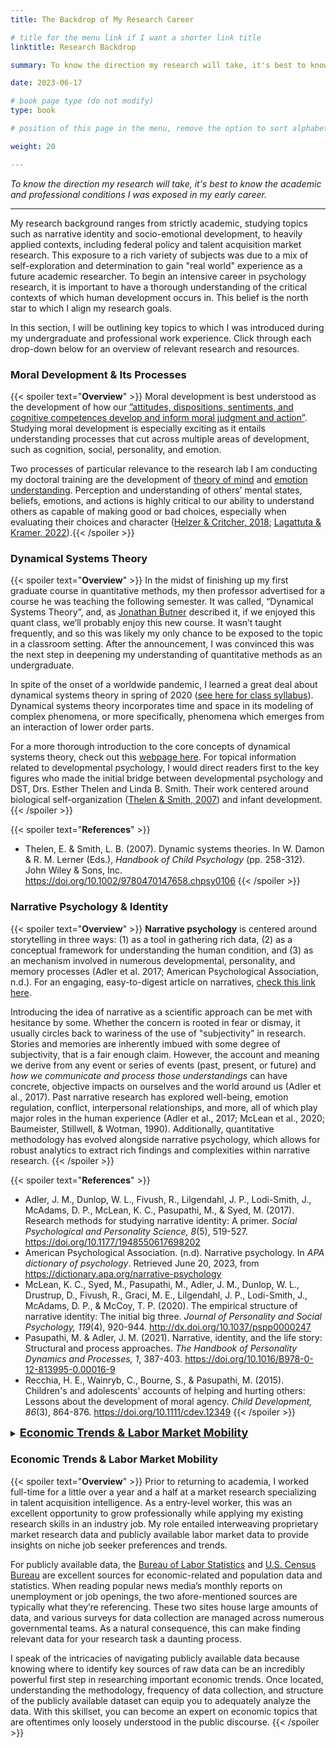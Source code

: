 ```yaml
---
title: The Backdrop of My Research Career

# title for the menu link if I want a shorter link title
linktitle: Research Backdrop

summary: To know the direction my research will take, it's best to know the academic and professional conditions I was exposed in my early career.

date: 2023-06-17

# book page type (do not modify)
type: book

# position of this page in the menu, remove the option to sort alphabetically.

weight: 20

---
```


*To know the direction my research will take, it's best to know the academic and professional conditions I was exposed in my early career.*

---

My research background ranges from strictly academic, studying topics such as narrative identity and socio-emotional development, to heavily applied contexts, including federal policy and talent acquisition market research. This exposure to a rich variety of subjects was due to a mix of self-exploration and determination to gain "real world" experience as a future academic researcher. To begin an intensive career in psychology research, it is important to have a thorough understanding of the critical contexts of which human development occurs in. This belief is the north star to which I align my research goals. 

In this section, I will be outlining key topics to which I was introduced during my undergraduate and professional work experience. Click through each drop-down below for an overview of relevant research and resources.

### Moral Development & Its Processes
{{< spoiler text="**Overview**" >}}
Moral development is best understood as the development of how our [”attitudes, dispositions, sentiments, and cognitive competences develop and inform moral judgment and action”](https://www.sciencedirect.com/topics/psychology/moral-development). Studying moral development is especially exciting as it entails understanding processes that cut across multiple areas of development, such as cognition, social, personality, and emotion. 

Two processes of particular relevance to the research lab I am conducting my doctoral training are the development of [theory of mind](https://www.simplypsychology.org/theory-of-mind.html) and [emotion understanding](https://www.britannica.com/science/emotional-development). Perception and understanding of others’ mental states, beliefs, emotions, and actions is highly critical to our ability to understand others as capable of making good or bad choices, especially when evaluating their choices and character ([Helzer & Critcher, 2018](http://static1.1.sqspcdn.com/static/f/409296/26356331/1467738658650/Helzer_Critcher_character.pdf); [Lagattuta & Kramer, 2022](https://www.taylorfrancis.com/chapters/edit/10.4324/9781003047247-24/theory-mind-moral-cognition-kristin-hansen-lagattuta-hannah-kramer)).{{< /spoiler >}}

### Dynamical Systems Theory
{{< spoiler text="**Overview**" >}}
In the midst of finishing up my first graduate course in quantitative methods, my then professor advertised for a course he was teaching the following semester. It was called, “Dynamical Systems Theory”, and, as [Jonathan Butner](https://psych.utah.edu/people/faculty/butner-jonathan.php) described it, if we enjoyed this quant class, we’ll probably enjoy this new course. It wasn’t taught frequently, and so this was likely my only chance to be exposed to the topic in a classroom setting. After the announcement, I was convinced this was the next step in deepening my understanding of quantitative methods as an undergraduate.

In spite of the onset of a worldwide pandemic, I learned a great deal about dynamical systems theory in spring of 2020 ([see here for class syllabus](https://psych.utah.edu/_resources/documents/people/systems-course-syllabus-2020.pdf)). Dynamical systems theory incorporates time and space in its modeling of complex phenomena, or more specifically, phenomena which emerges from an interaction of lower order parts.

For a more thorough introduction to the core concepts of dynamical systems theory, check out this [webpage here](https://content.csbs.utah.edu/~butner/systems/DynamicalSystemsIntro.html). For topical information related to developmental psychology, I would direct readers first to the key figures who made the initial bridge between developmental psychology and DST, Drs. Esther Thelen and Linda B. Smith. Their work centered around biological self-organization ([Thelen & Smith, 2007](https://cogdev.sitehost.iu.edu/labwork/handbook.pdf)) and infant development.
{{< /spoiler >}}

{{< spoiler text="**References**" >}}
- Thelen, E. & Smith, L. B. (2007). Dynamic systems theories. In W. Damon & R. M. Lerner (Eds.), *Handbook of Child Psychology* (pp. 258-312). John Wiley & Sons, Inc. https://doi.org/10.1002/9780470147658.chpsy0106
{{< /spoiler >}}

### Narrative Psychology & Identity
{{< spoiler text="**Overview**" >}}
**Narrative psychology** is centered around storytelling in three ways: (1) as a tool in gathering rich data, (2) as a conceptual framework for understanding the human condition, and (3) as an mechanism involved in numerous developmental, personality, and memory processes (Adler et al. 2017; American Psychological Association, n.d.). For an engaging, easy-to-digest article on narratives, [check this link here](https://www.apa.org/monitor/2011/01/stories).

Introducing the idea of narrative as a scientific approach can be met with hesitance by some. Whether the concern is rooted in fear or dismay, it usually circles back to wariness of the use of "subjectivity" in research. Stories and memories are inherently imbued with some degree of subjectivity, that is a fair enough claim. However, the account and meaning we derive from any event or series of events (past, present, or future) and *how we communicate and process those understandings* can have concrete, objective impacts on ourselves and the world around us (Adler et al., 2017). Past narrative research has explored well-being, emotion regulation, conflict, interpersonal relationships, and more, all of which play major roles in the human experience (Adler et al., 2017; McLean et al., 2020; Baumeister, Stillwell, & Wotman, 1990). Additionally, quantitative methodology has evolved alongside narrative psychology, which allows for robust analytics to extract rich findings and complexities within narrative research.
{{< /spoiler >}}

{{< spoiler text="**References**" >}}
- Adler, J. M., Dunlop, W. L., Fivush, R., Lilgendahl, J. P., Lodi-Smith, J., McAdams, D. P., McLean, K. C., Pasupathi, M., & Syed, M. (2017). Research methods for studying narrative identity: A primer. *Social Psychological and Personality Science, 8*(5), 519-527. https://doi.org/10.1177/1948550617698202
- American Psychological Association. (n.d). Narrative psychology. In *APA dictionary of psychology*. Retrieved June 20, 2023, from https://dictionary.apa.org/narrative-psychology
- McLean, K. C., Syed, M., Pasupathi, M., Adler, J. M., Dunlop, W. L., Drustrup, D., Fivush, R., Graci, M. E., Lilgendahl, J. P., Lodi-Smith, J., McAdams, D. P., & McCoy, T. P. (2020). The empirical structure of narrative identity: The initial big three. *Journal of Personality and Social Psychology, 119*(4), 920-944. http://dx.doi.org/10.1037/pspp0000247
- Pasupathi, M. & Adler, J. M. (2021). Narrative, identity, and the life story: Structural and process approaches. *The Handbook of Personality Dynamics and Processes, 1*, 387-403. https://doi.org/10.1016/B978-0-12-813995-0.00016-9
- Recchia, H. E., Wainryb, C., Bourne, S., & Pasupathi, M. (2015). Children's and adolescents' accounts of helping and hurting others: Lessons about the development of moral agency. *Child Development, 86*(3), 864-876. https://doi.org/10.1111/cdev.12349
{{< /spoiler >}}

<details>
<summary><b><u><font size="+1">Economic Trends & Labor Market Mobility</font></u></b></summary>
Prior to returning to academia, I worked full-time for a little over a year and a half at a market research specializing in talent acquisition intelligence. As a entry-level worker, this was an excellent opportunity to grow professionally while applying my existing research skills in an industry job. My role entailed interweaving proprietary market research data and publicly available labor market data to provide insights on niche job seeker preferences and trends. 

For publicly available data, the [Bureau of Labor Statistics](https://www.bls.gov/) and [U.S. Census Bureau](https://www.census.gov/) are excellent sources for economic-related and population data and statistics. When reading popular news media’s monthly reports on unemployment or job openings, the two afore-mentioned sources are typically what they’re referencing. These two sites house large amounts of data, and various surveys for data collection are managed across numerous governmental teams. As a natural consequence, this can make finding relevant data for your research task a daunting process.

I speak of the intricacies of navigating publicly available data because knowing where to identify key sources of raw data can be an incredibly powerful first step in researching important economic trends. Once located, understanding the methodology, frequency of data collection, and structure of the publicly available dataset can equip you to adequately analyze the data. With this skillset, you can become an expert on economic topics that are oftentimes only loosely understood in the public discourse. 
</details>

### Economic Trends & Labor Market Mobility
{{< spoiler text="**Overview**" >}}
Prior to returning to academia, I worked full-time for a little over a year and a half at a market research specializing in talent acquisition intelligence. As a entry-level worker, this was an excellent opportunity to grow professionally while applying my existing research skills in an industry job. My role entailed interweaving proprietary market research data and publicly available labor market data to provide insights on niche job seeker preferences and trends. 

For publicly available data, the [Bureau of Labor Statistics](https://www.bls.gov/) and [U.S. Census Bureau](https://www.census.gov/) are excellent sources for economic-related and population data and statistics. When reading popular news media’s monthly reports on unemployment or job openings, the two afore-mentioned sources are typically what they’re referencing. These two sites house large amounts of data, and various surveys for data collection are managed across numerous governmental teams. As a natural consequence, this can make finding relevant data for your research task a daunting process.

I speak of the intricacies of navigating publicly available data because knowing where to identify key sources of raw data can be an incredibly powerful first step in researching important economic trends. Once located, understanding the methodology, frequency of data collection, and structure of the publicly available dataset can equip you to adequately analyze the data. With this skillset, you can become an expert on economic topics that are oftentimes only loosely understood in the public discourse.
{{< /spoiler >}}

